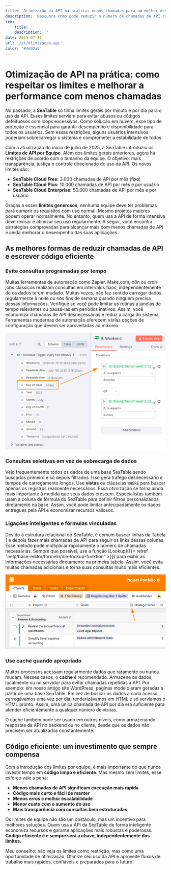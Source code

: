 ```yaml
---
title: 'Otimização da API na prática: menos chamadas para um melhor desempenho'
description: 'Descubra como pode reduzir o número de chamadas de API com a utilização inteligente de API, cumprindo assim os limites da equipa e, ao mesmo tempo, aumentando de forma sustentável o desempenho das suas aplicações.'
seo:
    title: ''
    description: ''
date: 2025-07-11
url: '/pt/otimizacao-api'
color: '#4e92a9'
---
```


# Otimização de API na prática: como respeitar os limites e melhorar a performance com menos chamadas

No passado, a **SeaTable** só tinha limites gerais por minuto e por dia para o uso da API. Esses limites serviam para evitar abusos ou códigos defeituosos com loops excessivos. Como solução em nuvem, esse tipo de proteção é essencial para garantir desempenho e disponibilidade para todos os usuários. Sem essas restrições, alguns usuários intensivos poderiam sobrecarregar o sistema e comprometer a estabilidade de todos.

Com a atualização do início de julho de 2025, a SeaTable introduziu os **Limites de API por Equipe**. Além dos limites gerais anteriores, agora há restrições de acordo com o tamanho da equipe. O objetivo: mais transparência, justiça e controle direcionado do uso da API. Os novos limites são:

- **SeaTable Cloud Free:** 3.000 chamadas de API por mês (fixo)
- **SeaTable Cloud Plus:** 10.000 chamadas de API por mês e por usuário
- **SeaTable Cloud Enterprise:** 50.000 chamadas de API por mês e por usuário

Graças a esses **limites generosos**, nenhuma equipe deve ter problemas para cumprir os requisitos com uso normal. Mesmo projetos maiores podem operar normalmente. No entanto, quem usa a API de forma intensiva deve revisar e otimizar seu uso regularmente. A seguir, você encontra estratégias comprovadas para alcançar mais com menos chamadas de API e ainda melhorar o desempenho das suas aplicações.

## As melhores formas de reduzir chamadas de API e escrever código eficiente

### Evite consultas programadas por tempo

Muitas ferramentas de automação como Zapier, Make.com, n8n ou cron jobs clássicos realizam consultas em intervalos fixos, independentemente de os dados terem mudado. Muitas vezes, não faz sentido carregar dados regularmente à noite ou nos fins de semana quando ninguém precisa dessas informações. Verifique se você pode limitar as rotinas a janelas de tempo relevantes ou pausá-las em períodos inativos. Assim, você economiza chamadas de API desnecessárias e reduz a carga do sistema. Ferramentas modernas de automação oferecem várias opções de configuração que devem ser aproveitadas ao máximo.

![Automatizações nem sempre precisam rodar 24h por dia](n8n-limit-schedule.png 'Esta condição IF no n8n, por exemplo, pausa a execução nos fins de semana.')

### Consultas seletivas em vez de sobrecarga de dados

Vejo frequentemente todos os dados de uma base SeaTable sendo buscados primeiro e só depois filtrados. Isso gera tráfego desnecessário e tempos de carregamento longos. Use **vistas** ou cláusulas `WHERE` para buscar apenas os registros realmente necessários. Essa otimização se torna ainda mais importante à medida que seus dados crescem. Especialistas também usam a coluna de fórmula do SeaTable para definir filtros personalizados diretamente na base. Assim, você pode limitar antecipadamente os dados entregues pela API e economizar recursos valiosos.

### Ligações inteligentes e fórmulas vinculadas

Devido à estrutura relacional do SeaTable, é comum buscar linhas da Tabela 1 e depois fazer mais chamadas de API para seguir os links dessas colunas. Esse método pode multiplicar rapidamente o número de chamadas necessárias. Sempre que possível, use a função [Lookup]({{< relref "help/base-editor/formeln/die-lookup-funktion" >}}) para exibir as informações necessárias diretamente na primeira tabela. Assim, você evita muitas chamadas adicionais e torna suas consultas muito mais eficientes.

![](use-link-formula-columns.png 'Traga informações relevantes para a tabela principal via lookup para evitar chamadas repetidas de API')

### Use cache quando apropriado

Muitos processos acessam regularmente dados que raramente ou nunca mudam. Nesses casos, o **cache** é recomendado. Armazene os dados localmente ou no servidor para evitar chamadas repetidas à API. Por exemplo: em nosso antigo site WordPress, páginas modelo eram geradas a partir de uma base SeaTable. Em vez de buscar os dados a cada acesso, carregávamos uma vez por dia, renderizávamos em HTML e só servíamos o HTML pronto. Assim, uma única chamada de API por dia era suficiente para atender eficientemente a qualquer número de visitas.

O cache também pode ser usado em outros níveis, como armazenando respostas da API no backend ou no cliente, desde que os dados não precisem ser atualizados constantemente.

## Código eficiente: um investimento que sempre compensa

Com a introdução dos limites por equipe, é mais importante do que nunca investir tempo em **código limpo e eficiente**. Mas mesmo sem limites, esse esforço vale a pena:

- **Menos chamadas de API significam execução mais rápida**
- **Código mais curto e fácil de manter**
- **Menos erros e melhor escalabilidade**
- **Menor custo com o aumento do uso**
- **Mais transparência com consultas bem estruturadas**

Os limites de equipe não são um obstáculo, mas um incentivo para melhores soluções. Quem usa a API da SeaTable de forma inteligente economiza recursos e garante aplicações mais robustas e poderosas. **Código eficiente é e sempre será a chave, independentemente dos limites.**

Meu conselho: não veja os limites como restrição, mas como uma oportunidade de otimização. Otimize seu uso da API e aproveite fluxos de trabalho mais rápidos, confiáveis e preparados para o futuro!
